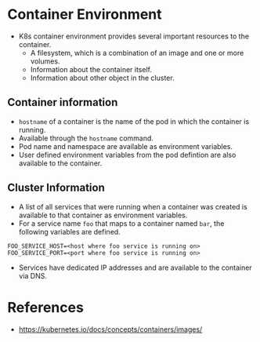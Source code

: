 # Container Environment
* K8s container environment provides several important resources to the container.
	* A filesystem, which is a combination of an image and one or more volumes.
	* Information about the container itself.
	* Information about other object in the cluster.
## Container information
* `hostname` of a container is the name of the pod in which the container is running.
* Available through the `hostname` command.
* Pod name and namespace are available as environment variables.
* User defined environment variables from the pod defintion are also available to the container.
##  Cluster Information
* A list of all services that were running when a container was created is available to that container as environment variables.
* For a service name `foo` that maps to a container named `bar`, the following variables are defined.
```
FOO_SERVICE_HOST=<host where foo service is running on>
FOO_SERVICE_PORT=<port where foo service is running on>
```
* Services have dedicated IP addresses and are available to the container via DNS.
# References
* https://kubernetes.io/docs/concepts/containers/images/
